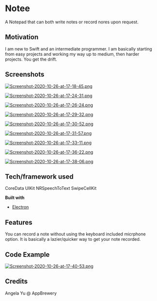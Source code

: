 # Notee
A Notepad that can both write notes or record nores upon request. 

## Motivation
I am new to Swift and an intermediate programmer. I am basically starting from easy projects and working my way up to medium, then harder projects. You get the drift.

 
## Screenshots

[![Screenshot-2020-10-26-at-17-18-45.png](https://i.postimg.cc/zGXCLr2J/Screenshot-2020-10-26-at-17-18-45.png)](https://postimg.cc/gnQX5fP5)

[![Screenshot-2020-10-26-at-17-24-31.png](https://i.postimg.cc/7ZgFLScv/Screenshot-2020-10-26-at-17-24-31.png)](https://postimg.cc/pmLGG5Rk)

[![Screenshot-2020-10-26-at-17-26-24.png](https://i.postimg.cc/3J9Lf9Px/Screenshot-2020-10-26-at-17-26-24.png)](https://postimg.cc/qzhXzcJP)

[![Screenshot-2020-10-26-at-17-29-32.png](https://i.postimg.cc/nrNLnqWj/Screenshot-2020-10-26-at-17-29-32.png)](https://postimg.cc/5QqJ3Qbb)

[![Screenshot-2020-10-26-at-17-30-52.png](https://i.postimg.cc/ZqYv7xz4/Screenshot-2020-10-26-at-17-30-52.png)](https://postimg.cc/gx50rR0T)

[![Screenshot-2020-10-26-at-17-31-57.png](https://i.postimg.cc/tCHTvNFw/Screenshot-2020-10-26-at-17-31-57.png)](https://postimg.cc/dD4wLdHj)

[![Screenshot-2020-10-26-at-17-33-11.png](https://i.postimg.cc/w3KswKgG/Screenshot-2020-10-26-at-17-33-11.png)](https://postimg.cc/30BRwcyX)

[![Screenshot-2020-10-26-at-17-36-22.png](https://i.postimg.cc/qqN58KvG/Screenshot-2020-10-26-at-17-36-22.png)](https://postimg.cc/BPGp3XD8)

[![Screenshot-2020-10-26-at-17-38-06.png](https://i.postimg.cc/kXKdzr7v/Screenshot-2020-10-26-at-17-38-06.png)](https://postimg.cc/JGrgH2Ds)

## Tech/framework used
CoreData
UIKit
NRSpeechToText
SwipeCellKit

<b>Built with</b>
- [Electron](https://electron.atom.io)

## Features
You can record a note without using the keyboard included micrphone option. It is basically a lazier/quicker way to get your note recorded. 

## Code Example

[![Screenshot-2020-10-26-at-17-40-53.png](https://i.postimg.cc/jdXMLvcr/Screenshot-2020-10-26-at-17-40-53.png)](https://postimg.cc/9rDdkdsx)

## Credits
Angela Yu @ AppBrewery
